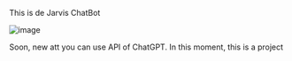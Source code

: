 This is de Jarvis ChatBot

![image](https://github.com/user-attachments/assets/218eb7e3-eb83-4505-969e-372fe5284942)

Soon, new att you can use API of ChatGPT. In this moment, this is a project
